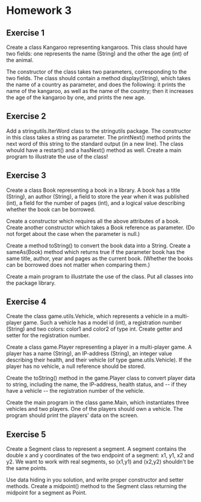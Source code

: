 
# Homework 3

## Exercise 1

Create a class Kangaroo representing kangaroos. This class should have two fields: one represents the name (String) and the other the age (int) of the animal.

The constructor of the class takes two parameters, corresponding to the two fields. The class should contain a method display(String), which takes the name of a country as parameter, and does the following: it prints the name of the kangaroo, as well as the name of the country; then it increases the age of the kangaroo by one, and prints the new age.

## Exercise 2
Add a stringutils.IterWord class to the stringutils package. The constructor in this class takes a string as parameter. The printNext() method prints the next word of this string to the standard output (in a new line). The class whould have a restart() and a hasNext() method as well. Create a main program to illustrate the use of the class!

## Exercise 3
Create a class Book representing a book in a library. A book has a title (String), an author (String), a field to store the year when it was published (int), a field for the number of pages (int), and a logical value describing whether the book can be borrowed.

Create a constructor which requires all the above attributes of a book. Create another constructor which takes a Book reference as parameter. (Do not forget about the case when the parameter is null.)

Create a method toString() to convert the book data into a String. Create a sameAs(Book) method which returns true if the parameter book has the same title, author, year and pages as the current book. (Whether the books can be borrowed does not matter when comparing them.)

Create a main program to illustrtate the use of the class. Put all classes into the package library.

## Exercise 4
Create the class game.utils.Vehicle, which represents a vehicle in a multi-player game. Such a vehicle has a model id (int), a registration number (String) and two colors: color1 and color2 of type int. Create getter and setter for the registration number.

Create a class game.Player representing a player in a multi-player game. A player has a name (String), an IP-address (String), an integer value describing their health, and their vehicle (of type game.utils.Vehicle). If the player has no vehicle, a null reference should be stored.

Create the toString() method in the game.Player class to convert player data to string, including the name, the IP-address, health status, and -- if they have a vehicle -- the registration number of the vehicle.

Create the main program in the class game.Main, which instantiates three vehicles and two players. One of the players should own a vehicle. The program should print the players' data on the screen.

## Exercise 5
Create a Segment class to represent a segment. A segment contains the double x and y coordinates of the two endpoint of a segment: x1, y1, x2 and y2. We want to work with real segments, so (x1,y1) and (x2,y2) shouldn't be the same points.

Use data hiding in you solution, and write proper constructor and setter methods. Create a midpoint() method to the Segment class returning the midpoint for a segment as Point.

